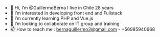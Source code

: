 - 👋 Hi, I’m @GuillermoBerna I live in Chile 28 years
- 👀 I’m interested in developing front end and Fullstack 
- 🌱 I’m currently learning PHP and Vue.js 
- 💞️ I’m looking to collaborate on IT group and training
- 📫 How to reach me : bernaguillermo3@gmail.com - +56985940668

<!---
GuillermoBerna/GuillermoBerna is a ✨ special ✨ repository because its `README.md` (this file) appears on your GitHub profile.
You can click the Preview link to take a look at your changes.
--->
